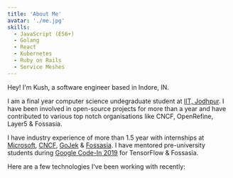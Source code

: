 ```yaml
---
title: 'About Me'
avatar: './me.jpg'
skills:
  - JavaScript (ES6+)
  - Golang
  - React
  - Kubernetes
  - Ruby on Rails
  - Service Meshes
---
```


Hey! I'm Kush, a software engineer based in Indore, IN.

I am a final year computer science undegraduate student at [IIT, Jodhpur](https://www.iitj.ac.in). I have been involved in open-source projects for more than a year and have contributed to various top notch organisations like CNCF, OpenRefine, Layer5 & Fossasia.

I have industry experience of more than 1.5 year with internships at [Microsoft](https://www.affirmednetworks.com), [CNCF](https://www.cncf.io), [GoJek](https://www.gojek.com) & [Fossasia](https://www.fossasia.org). I have mentored pre-university students during [Google Code-In 2019](https://codein.withgoogle.com) for TensorFlow & Fossasia.

Here are a few technologies I've been working with recently:
